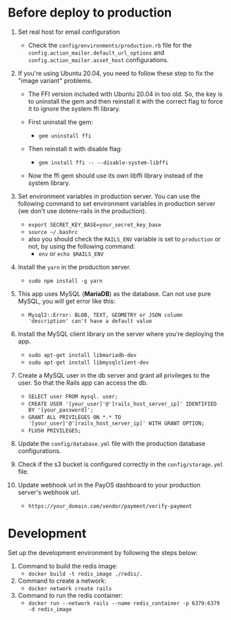 # Before deploy to production

1. Set real host for email configuration
    - Check the `config/environments/production.rb` file for the `config.action_mailer.default_url_options` and `config.action_mailer.asset_host` configurations.
2. If you're using Ubuntu 20.04, you need to follow these step to fix the "image variant" problems. 

    - The FFI version included with Ubuntu 20.04 in too old. So, the key is to uninstall the gem and then reinstall it with the correct flag to force it to ignore the system ffi library.

    - First uninstall the gem:
      - `gem uninstall ffi`

    - Then reinstall it with disable flag:
      - `gem install ffi -- --disable-system-libffi`

    - Now the ffi gem should use its own libffi library instead of the system library.
3. Set environment variables in production server. You can use the following command to set environment variables in production server (we don't use dotenv-rails in the production).
    - `export SECRET_KEY_BASE=your_secret_key_base`
    - `source ~/.bashrc`
    - also you should check the `RAILS_ENV` variable is set to `production` or not, by using the following command:
      - `env` or `echo $RAILS_ENV`
4. Install the `yarn` in the production server.
    - `sudo npm install -g yarn`
6. This app uses MySQL (**MariaDB**) as the database. Can not use pure MySQL, you will get error like this:
    - `Mysql2::Error: BLOB, TEXT, GEOMETRY or JSON column 'description' can't have a default value`
5. Install the MySQL client library on the server where you're deploying the app.
    - `sudo apt-get install libmariadb-dev`
    - `sudo apt-get install libmysqlclient-dev`
6. Create a MySQL user in the db server and grant all privileges to the user. So that the Rails app can access the db.
    - `SELECT user FROM mysql. user;`
    - `CREATE USER '[your_user]'@'[rails_host_server_ip]' IDENTIFIED BY '[your_password]';`
    - `GRANT ALL PRIVILEGES ON *.* TO '[your_user]'@'[rails_host_server_ip]' WITH GRANT OPTION;`
    - `FLUSH PRIVILEGES;`
7. Update the `config/database.yml` file with the production database configurations.
8. Check if the s3 bucket is configured correctly in the `config/storage.yml` file.
9. Update webhook url in the PayOS dashboard to your production server's webhook url.
    - `https://your_domain.com/vendor/payment/verify-payment`


# Development

Set up the development environment by following the steps below:

1. Command to build the redis image:
    - `docker build -t redis_image ./redis/.`
2. Command to create a network:
    - `docker network create rails`
3. Command to run the redis container:
    - `docker run --network rails --name redis_container -p 6379:6379 -d redis_image`
